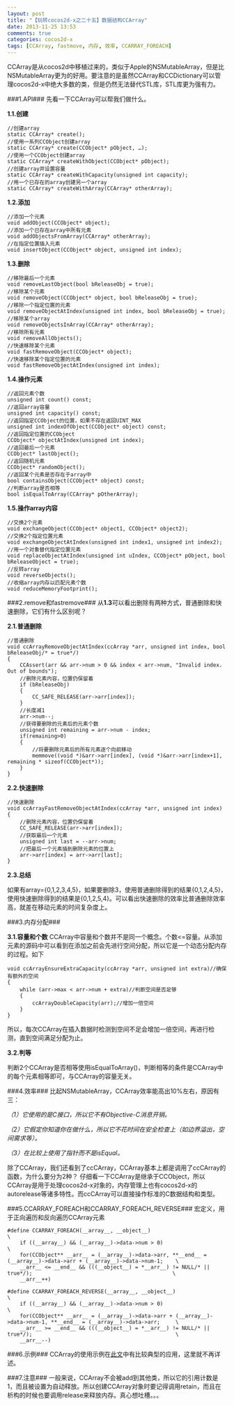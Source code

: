 ```yaml
---
layout: post
title: "【玩转cocos2d-x之二十五】数据结构CCArray"
date: 2013-11-25 13:53
comments: true
categories: cocos2d-x
tags: [CCArray, fastmove, 内存, 效率, CCARRAY_FOREACH]
---
```


CCArray是从cocos2d中移植过来的，类似于Apple的NSMutableArray，但是比NSMutableArray更为的好用。要注意的是虽然CCArray和CCDictionary可以管理cocos2d-x中绝大多数的类，但是仍然无法替代STL库，STL库更为强有力。

###1.API###
先看一下CCArray可以帮我们做什么。

<!-- more -->

**1.1.创建**

    //创建array  
    static CCArray* create();  
    //使用一系列CCObject创建array  
    static CCArray* create(CCObject* pObject, …);  
    //使用一个CCObject创建array  
    static CCArray* createWithObject(CCObject* pObject);  
    //创建array并设置容量  
    static CCArray* createWithCapacity(unsigned int capacity);  
    //用一个已存在的array创建另一个array  
    static CCArray* createWithArray(CCArray* otherArray);  

**1.2.添加**

    //添加一个元素  
    void addObject(CCObject* object);  
    //添加一个已存在array中所有元素  
    void addObjectsFromArray(CCArray* otherArray);  
    //在指定位置插入元素  
    void insertObject(CCObject* object, unsigned int index);  

**1.3.删除**

    //移除最后一个元素  
    void removeLastObject(bool bReleaseObj = true);  
    //移除某个元素  
    void removeObject(CCObject* object, bool bReleaseObj = true);  
    //移除一个指定位置的元素  
    void removeObjectAtIndex(unsigned int index, bool bReleaseObj = true);  
    //移除某个array  
    void removeObjectsInArray(CCArray* otherArray);  
    //移除所有元素  
    void removeAllObjects();  
    //快速移除某个元素  
    void fastRemoveObject(CCObject* object);  
    //快速移除某个指定位置的元素  
    void fastRemoveObjectAtIndex(unsigned int index);  

**1.4.操作元素**

    //返回元素个数  
    unsigned int count() const;  
    //返回array容量  
    unsigned int capacity() const;  
    //返回指定CCObject的位置，如果不存在返回UINT_MAX  
    unsigned int indexOfObject(CCObject* object) const;  
    //返回指定位置的CCObject  
    CCObject* objectAtIndex(unsigned int index);  
    //返回最后一个元素  
    CCObject* lastObject();  
    //返回随机元素  
    CCObject* randomObject();  
    //返回某个元素是否存在于array中  
    bool containsObject(CCObject* object) const;  
    //判断array是否相等  
    bool isEqualToArray(CCArray* pOtherArray);  

**1.5.操作array内容**

    //交换2个元素  
    void exchangeObject(CCObject* object1, CCObject* object2);  
    //交换2个指定位置元素  
    void exchangeObjectAtIndex(unsigned int index1, unsigned int index2);  
    //用一个对象替代指定位置元素  
    void replaceObjectAtIndex(unsigned int uIndex, CCObject* pObject, bool bReleaseObject = true);  
    //反转array  
    void reverseObjects();  
    //收缩array内存以匹配元素个数  
    void reduceMemoryFootprint();  

###2.remove和fastremove###
从**1.3**可以看出删除有两种方式，普通删除和快速删除，它们有什么区别呢？

**2.1.普通删除**
 
    //普通删除  
    void ccArrayRemoveObjectAtIndex(ccArray *arr, unsigned int index, bool bReleaseObj/* = true*/)  
    {  
    	CCAssert(arr && arr->num > 0 && index < arr->num, "Invalid index. Out of bounds");  
    	//删除元素内容，位置仍保留着  
    	if (bReleaseObj)  
    	{  
    		CC_SAFE_RELEASE(arr->arr[index]);  
    	}  
    	//长度减1  
    	arr->num--;  
    	//获得要删除的元素后的元素个数  
    	unsigned int remaining = arr->num - index;  
    	if(remaining>0)  
    	{  
    		//将要删除元素后的所有元素逐个向前移动  
    		memmove((void *)&arr->arr[index], (void *)&arr->arr[index+1], remaining * sizeof(CCObject*));  
    	}  
    }  

**2.2.快速删除**

    //快速删除  
    void ccArrayFastRemoveObjectAtIndex(ccArray *arr, unsigned int index)  
    {  
    	//删除元素内容，位置仍保留着  
    	CC_SAFE_RELEASE(arr->arr[index]);  
    	//获取最后一个元素  
    	unsigned int last = --arr->num;  
    	//把最后一个元素插到删除元素的位置上  
    	arr->arr[index] = arr->arr[last];  
    }  

**2.3.总结**

如果有array={0,1,2,3,4,5}，如果要删除3，使用普通删除得到的结果{0,1,2,4,5}，使用快速删除得到的结果是{0,1,2,5,4}。可以看出快速删除的效率比普通删除效率高，就差在移动元素的时间复杂度上。

###3.内存分配###

**3.1.容量和个数**
CCArray中容量和个数并不是同一个概念。个数<=容量。从添加元素的源码中可以看到在添加之前会先进行空间分配，所以它是一个动态分配内存的过程。如下

    void ccArrayEnsureExtraCapacity(ccArray *arr, unsigned int extra)//确保有额外的空间  
    {  
    	while (arr->max < arr->num + extra)//判断空间是否足够  
    	{  
    		ccArrayDoubleCapacity(arr);//增加一倍空间  
    	}  
    }  
所以，每次CCArray在插入数据时检测到空间不足会增加一倍空间，再进行检测，直到空间满足分配为止。

**3.2.判等**

判断2个CCArray是否相等使用isEqualToArray()，判断相等的条件是CCArray中的每个元素相等即可，与CCArray的容量无关。

###4.效率###
比起NSMutableArray，CCArray效率能高出10%左右，原因有三：

*（1）它使用的是C接口，所以它不有Objective-C消息开销。*

*（2）它假定你知道你在做什么，所以它不花时间在安全检查上（如边界溢出，空间需求等）。*

*（3）在比较上使用了指针而不是isEqual。*

除了CCArray，我们还看到了ccCArray，CCArray基本上都是调用了ccCArray的函数，为什么要分为2种？
仔细看一下CCArray是继承于CCObject，所以CCArray是用于处理cocos2d-x对象的，内存管理上也有cocos2d-x的autorelease等诸多特性。而ccCArray可以直接操作标准的C数据结构和类型。

###5.CCARRAY_FOREACH和CCARRAY_FOREACH_REVERSE###
宏定义，用于正向遍历和反向遍历CCArray元素

	#define CCARRAY_FOREACH(__array__, __object__)                                                                         \  
    	if ((__array__) && (__array__)->data->num > 0)                                                                     \  
    	for(CCObject** __arr__ = (__array__)->data->arr, **__end__ = (__array__)->data->arr + (__array__)->data->num-1;    \  
    	__arr__ <= __end__ && (((__object__) = *__arr__) != NULL/* || true*/);                                             \  
    	__arr__++)  
  
	#define CCARRAY_FOREACH_REVERSE(__array__, __object__)                                                                  \  
    	if ((__array__) && (__array__)->data->num > 0)                                                                      \  
    	for(CCObject** __arr__ = (__array__)->data->arr + (__array__)->data->num-1, **__end__ = (__array__)->data->arr;     \  
    	__arr__ >= __end__ && (((__object__) = *__arr__) != NULL/* || true*/);                                              \  
    	__arr__--)  

###6.示例###
CCArray的使用示例在[此文](http://blog.csdn.net/jackystudio/article/details/11917875)中有比较典型的应用，这里就不再详述。

###7.注意###
一般来说，CCArray不会被add到其他类，所以它的引用计数是1，而且被设置为自动释放。所以创建CCArray对象时要记得调用retain，而且在析构的时候也要调用release来释放内存。真心想吐槽。。。
